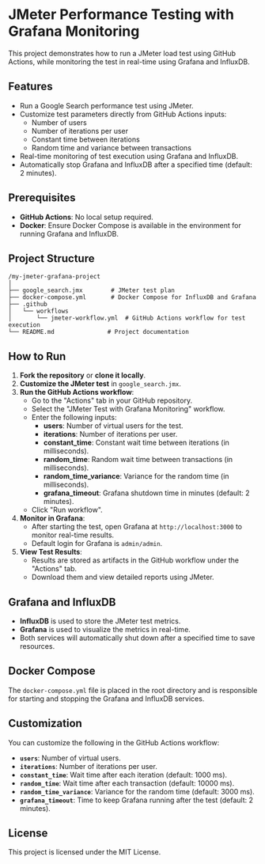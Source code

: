 
# JMeter Performance Testing with Grafana Monitoring

This project demonstrates how to run a JMeter load test using GitHub Actions, while monitoring the test in real-time using Grafana and InfluxDB.

## Features
- Run a Google Search performance test using JMeter.
- Customize test parameters directly from GitHub Actions inputs:
  - Number of users
  - Number of iterations per user
  - Constant time between iterations
  - Random time and variance between transactions
- Real-time monitoring of test execution using Grafana and InfluxDB.
- Automatically stop Grafana and InfluxDB after a specified time (default: 2 minutes).

## Prerequisites
- **GitHub Actions**: No local setup required.
- **Docker**: Ensure Docker Compose is available in the environment for running Grafana and InfluxDB.

## Project Structure

```
/my-jmeter-grafana-project
│
├── google_search.jmx        # JMeter test plan
├── docker-compose.yml       # Docker Compose for InfluxDB and Grafana
├── .github
│   └── workflows
│       └── jmeter-workflow.yml  # GitHub Actions workflow for test execution
└── README.md               # Project documentation
```

## How to Run

1. **Fork the repository** or **clone it locally**.
2. **Customize the JMeter test** in `google_search.jmx`.
3. **Run the GitHub Actions workflow**:
   - Go to the "Actions" tab in your GitHub repository.
   - Select the "JMeter Test with Grafana Monitoring" workflow.
   - Enter the following inputs:
     - **users**: Number of virtual users for the test.
     - **iterations**: Number of iterations per user.
     - **constant_time**: Constant wait time between iterations (in milliseconds).
     - **random_time**: Random wait time between transactions (in milliseconds).
     - **random_time_variance**: Variance for the random time (in milliseconds).
     - **grafana_timeout**: Grafana shutdown time in minutes (default: 2 minutes).
   - Click "Run workflow".
4. **Monitor in Grafana**:
   - After starting the test, open Grafana at `http://localhost:3000` to monitor real-time results.
   - Default login for Grafana is `admin/admin`.
5. **View Test Results**:
   - Results are stored as artifacts in the GitHub workflow under the "Actions" tab.
   - Download them and view detailed reports using JMeter.

## Grafana and InfluxDB

- **InfluxDB** is used to store the JMeter test metrics.
- **Grafana** is used to visualize the metrics in real-time.
- Both services will automatically shut down after a specified time to save resources.

## Docker Compose

The `docker-compose.yml` file is placed in the root directory and is responsible for starting and stopping the Grafana and InfluxDB services.

## Customization

You can customize the following in the GitHub Actions workflow:

- **`users`**: Number of virtual users.
- **`iterations`**: Number of iterations per user.
- **`constant_time`**: Wait time after each iteration (default: 1000 ms).
- **`random_time`**: Wait time after each transaction (default: 10000 ms).
- **`random_time_variance`**: Variance for the random time (default: 3000 ms).
- **`grafana_timeout`**: Time to keep Grafana running after the test (default: 2 minutes).

## License

This project is licensed under the MIT License.
